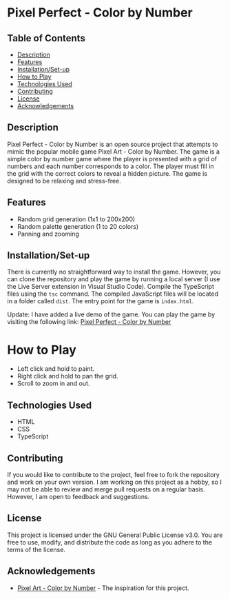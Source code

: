 # Pixel Perfect - Color by Number
## Table of Contents
- [Description](#description)
- [Features](#features)
- [Installation/Set-up](#installationset-up)
- [How to Play](#how-to-play)
- [Technologies Used](#technologies-used)
- [Contributing](#contributing)
- [License](#license)
- [Acknowledgements](#acknowledgements)

## Description
Pixel Perfect - Color by Number is an open source project that attempts to mimic the popular mobile game Pixel Art - Color by Number. The game is a simple color by number game where the player is presented with a grid of numbers and each number corresponds to a color. The player must fill in the grid with the correct colors to reveal a hidden picture. The game is designed to be relaxing and stress-free.

## Features
- Random grid generation (1x1 to 200x200)
- Random palette generation (1 to 20 colors)
- Panning and zooming

## Installation/Set-up
There is currently no straightforward way to install the game. However, you can clone the repository and play the game by running a local server (I use the Live Server extension in Visual Studio Code). Compile the TypeScript files using the `tsc` command. The compiled JavaScript files will be located in a folder called `dist`. The entry point for the game is `index.html`.

Update: I have added a live demo of the game. You can play the game by visiting the following link: [Pixel Perfect - Color by Number](https://pixel-perfect-color-by-number.vercel.app/)

# How to Play
- Left click and hold to paint.
- Right click and hold to pan the grid.
- Scroll to zoom in and out.

## Technologies Used
- HTML
- CSS
- TypeScript

## Contributing
If you would like to contribute to the project, feel free to fork the repository and work on your own version. I am working on this project as a hobby, so I may not be able to review and merge pull requests on a regular basis. However, I am open to feedback and suggestions.

## License
This project is licensed under the GNU General Public License v3.0. You are free to use, modify, and distribute the code as long as you adhere to the terms of the license.

## Acknowledgements
- [Pixel Art - Color by Number](https://play.google.com/store/apps/details?id=com.europosit.pixelcoloring&hl=en&gl=US) - The inspiration for this project.
